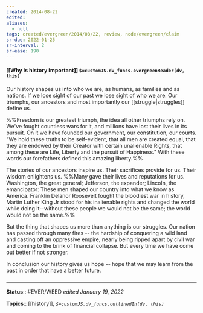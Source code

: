 ```yaml
---
created: 2014-08-22
edited: 
aliases:
  - null
tags: created/evergreen/2014/08/22, review, node/evergreen/claim
sr-due: 2022-01-25
sr-interval: 2
sr-ease: 190
---
```


#### [[Why is history important]] `$=customJS.dv_funcs.evergreenHeader(dv, this)`

 
Our history shapes us into who we are, as humans, as families and as nations. If we lose sight of our past we lose sight of who we are. Our triumphs, our ancestors and most importantly our [[struggle|struggles]] define us.

%%Freedom is our greatest triumph, the idea all other triumphs rely on. We've fought countless wars for it, and millions have lost their lives in its pursuit. On it we have founded our government, our constitution, our courts. "We hold these truths to be self-evident, that all men are created equal, that they are endowed by their Creator with certain unalienable Rights, that among these are Life, Liberty and the pursuit of Happiness." With these words our forefathers defined this amazing liberty.%%

The stories of our ancestors inspire us. Their sacrifices provide for us. Their wisdom enlightens us.
%%Many gave their lives and reputations for us. Washington, the great general; Jefferson, the expander; Lincoln, the emancipator: These men shaped our country into what we know as America. Franklin Delanor Roosevelt fought the bloodiest war in history, Martin Luther King Jr stood for his inalienable rights and changed the world while doing it\--without these people we would not be the same; the world would not be the same.%%

But the thing that shapes us more than anything is our struggles. Our nation has passed through many fires \-- the hardship of conquering a wild land and casting off an oppressive empire, nearly being ripped apart by civil war and coming to the brink of financial collapse. But every time we have come out better if not stronger.

In conclusion our history gives us hope \-- hope that we may learn from the past in order that have a better future.

### <hr class="footnote"/>

**Status**:: #EVER/WEED 
*edited January 19, 2022*

**Topics**:: [[history]], 
*`$=customJS.dv_funcs.outlinedIn(dv, this)`*
